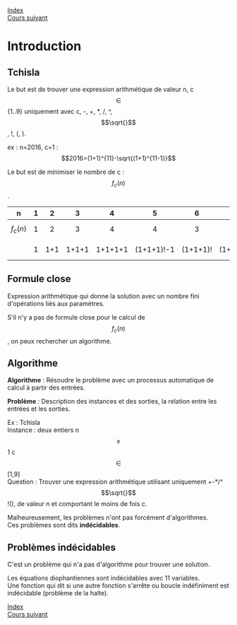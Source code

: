 <script type="text/javascript" src="https://cdnjs.cloudflare.com/ajax/libs/mathjax/2.7.7/latest.js?config=TeX-MML-AM_CHTML"></script>

[Index](./index.md)  
[Cours suivant](./cours_2.md)

# Introduction

## Tchisla

Le but est de trouver une expression arithmétique de valeur n, c $$\in$$ {1..9} uniquement avec c, -, +, *, /, ^, $$\sqrt{}$$, !, (, ).

ex : n=2016, c=1 : $$2016=(1+1)^{11}-\sqrt{(1+1)^{11-1}}$$

Le but est de minimiser le nombre de c : $$f_c(n)$$.

|n         |1  |2  |3    |4      |5         |6       |7         |8           |9     |10  |
|----------|:-:|:-:|:---:|:-----:|:--------:|:------:|:--------:|:----------:|:----:|:--:|
|$$f_c(n)$$|1  |2  |3    |4      |4         |3       |4         |5           |4     |3   |
|          |1  |1+1|1+1+1|1+1+1+1|(1+1+1)!-1|(1+1+1)!|(1+1+1)!+1|(1+1+1)!+1+1|11-1-1|11-1|

## Formule close

Expression arithmétique qui donne la solution avec un nombre fini d'opérations liés aux paramètres.

S'il n'y a pas de formule close pour le calcul de $$f_c(n)$$, on peux rechercher un algorithme.

## Algorithme

**Algorithme** : Résoudre le problème avec un processus automatique de calcul à partir des entrées.

**Problème** : Description des instances et des sorties, la relation entre les entrées et les sorties.

Ex : Tchisla  
Instance : deux entiers n $$\ge$$ 1 c $$\in$$ [1,9]  
Question : Trouver une expression arithmétique utilisant uniquement +-*/^$$\sqrt{}$$!(), de valeur n et comportant le moins de fois c.

Malheureusement, les problèmes n'ont pas forcément d'algorithmes.  
Ces problèmes sont dits **indécidables**.

## Problèmes indécidables

C'est un problème qui n'a pas d'algorithme pour trouver une solution.

Les équations diophantiennes sont indécidables avec 11 variables.  
Une fonction qui dit si une autre fonction s'arrête ou boucle indéfiniment est indécidable (problème de la halte).

[Index](./index.md)  
[Cours suivant](./cours_2.md)
